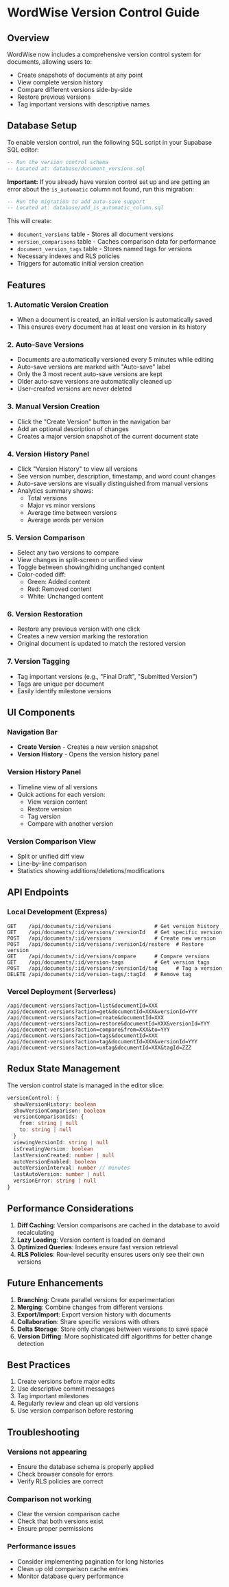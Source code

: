# WordWise Version Control Guide

## Overview

WordWise now includes a comprehensive version control system for documents, allowing users to:
- Create snapshots of documents at any point
- View complete version history
- Compare different versions side-by-side
- Restore previous versions
- Tag important versions with descriptive names

## Database Setup

To enable version control, run the following SQL script in your Supabase SQL editor:

```sql
-- Run the version control schema
-- Located at: database/document_versions.sql
```

**Important:** If you already have version control set up and are getting an error about the `is_automatic` column not found, run this migration:

```sql
-- Run the migration to add auto-save support
-- Located at: database/add_is_automatic_column.sql
```

This will create:
- `document_versions` table - Stores all document versions
- `version_comparisons` table - Caches comparison data for performance
- `document_version_tags` table - Stores named tags for versions
- Necessary indexes and RLS policies
- Triggers for automatic initial version creation

## Features

### 1. Automatic Version Creation
- When a document is created, an initial version is automatically saved
- This ensures every document has at least one version in its history

### 2. Auto-Save Versions
- Documents are automatically versioned every 5 minutes while editing
- Auto-save versions are marked with "Auto-save" label
- Only the 3 most recent auto-save versions are kept
- Older auto-save versions are automatically cleaned up
- User-created versions are never deleted

### 3. Manual Version Creation
- Click the "Create Version" button in the navigation bar
- Add an optional description of changes
- Creates a major version snapshot of the current document state

### 4. Version History Panel
- Click "Version History" to view all versions
- See version number, description, timestamp, and word count changes
- Auto-save versions are visually distinguished from manual versions
- Analytics summary shows:
  - Total versions
  - Major vs minor versions
  - Average time between versions
  - Average words per version

### 5. Version Comparison
- Select any two versions to compare
- View changes in split-screen or unified view
- Toggle between showing/hiding unchanged content
- Color-coded diff:
  - Green: Added content
  - Red: Removed content
  - White: Unchanged content

### 6. Version Restoration
- Restore any previous version with one click
- Creates a new version marking the restoration
- Original document is updated to match the restored version

### 7. Version Tagging
- Tag important versions (e.g., "Final Draft", "Submitted Version")
- Tags are unique per document
- Easily identify milestone versions

## UI Components

### Navigation Bar
- **Create Version** - Creates a new version snapshot
- **Version History** - Opens the version history panel

### Version History Panel
- Timeline view of all versions
- Quick actions for each version:
  - View version content
  - Restore version
  - Tag version
  - Compare with another version

### Version Comparison View
- Split or unified diff view
- Line-by-line comparison
- Statistics showing additions/deletions/modifications

## API Endpoints

### Local Development (Express)
```
GET    /api/documents/:id/versions              # Get version history
GET    /api/documents/:id/versions/:versionId   # Get specific version
POST   /api/documents/:id/versions              # Create new version
POST   /api/documents/:id/versions/:versionId/restore  # Restore version
GET    /api/documents/:id/versions/compare      # Compare versions
GET    /api/documents/:id/version-tags          # Get version tags
POST   /api/documents/:id/versions/:versionId/tag      # Tag a version
DELETE /api/documents/:id/version-tags/:tagId   # Remove tag
```

### Vercel Deployment (Serverless)
```
/api/document-versions?action=list&documentId=XXX
/api/document-versions?action=get&documentId=XXX&versionId=YYY
/api/document-versions?action=create&documentId=XXX
/api/document-versions?action=restore&documentId=XXX&versionId=YYY
/api/document-versions?action=compare&from=XXX&to=YYY
/api/document-versions?action=tags&documentId=XXX
/api/document-versions?action=tag&documentId=XXX&versionId=YYY
/api/document-versions?action=untag&documentId=XXX&tagId=ZZZ
```

## Redux State Management

The version control state is managed in the editor slice:

```typescript
versionControl: {
  showVersionHistory: boolean
  showVersionComparison: boolean
  versionComparisonIds: {
    from: string | null
    to: string | null
  }
  viewingVersionId: string | null
  isCreatingVersion: boolean
  lastVersionCreated: number | null
  autoVersionEnabled: boolean
  autoVersionInterval: number // minutes
  lastAutoVersion: number | null
  versionError: string | null
}
```

## Performance Considerations

1. **Diff Caching**: Version comparisons are cached in the database to avoid recalculating
2. **Lazy Loading**: Version content is loaded on demand
3. **Optimized Queries**: Indexes ensure fast version retrieval
4. **RLS Policies**: Row-level security ensures users only see their own versions

## Future Enhancements

1. **Branching**: Create parallel versions for experimentation
2. **Merging**: Combine changes from different versions
3. **Export/Import**: Export version history with documents
4. **Collaboration**: Share specific versions with others
5. **Delta Storage**: Store only changes between versions to save space
6. **Version Diffing**: More sophisticated diff algorithms for better change detection

## Best Practices

1. Create versions before major edits
2. Use descriptive commit messages
3. Tag important milestones
4. Regularly review and clean up old versions
5. Use version comparison before restoring

## Troubleshooting

### Versions not appearing
- Ensure the database schema is properly applied
- Check browser console for errors
- Verify RLS policies are correct

### Comparison not working
- Clear the version comparison cache
- Check that both versions exist
- Ensure proper permissions

### Performance issues
- Consider implementing pagination for long histories
- Clean up old comparison cache entries
- Monitor database query performance 
